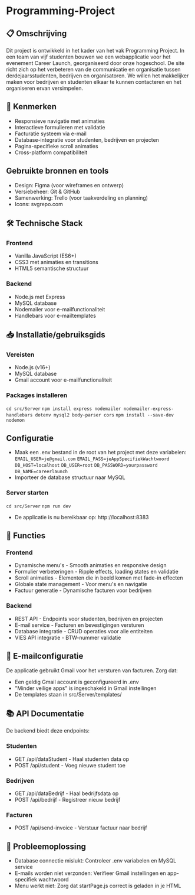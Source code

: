 # Programming-Project

## 📋 Omschrijving

Dit project is ontwikkeld in het kader van het vak Programming Project. In een team van vijf studenten bouwen we een webapplicatie voor het evenement Career Launch, georganiseerd door onze hogeschool. De site richt zich op het verbeteren van de communicatie en organisatie tussen derdejaarsstudenten, bedrijven en organisatoren. We willen het makkelijker maken voor bedrijven en studenten elkaar te kunnen contacteren en het organiseren ervan versimpelen.

## 🌟 Kenmerken
* Responsieve navigatie met animaties
* Interactieve formulieren met validatie
* Facturatie systeem via e-mail
* Database-integratie voor studenten, bedrijven en projecten
* Pagina-specifieke scroll animaties
* Cross-platform compatibiliteit

## Gebruikte bronnen en tools
* Design: Figma (voor wireframes en ontwerp)
* Versiebeheer: Git & GitHub
* Samenwerking: Trello (voor taakverdeling en planning)
* Icons: svgrepo.com

## 🛠️ Technische Stack
### Frontend
* Vanilla JavaScript (ES6+)
* CSS3 met animaties en transitions
* HTML5 semantische structuur

### Backend
* Node.js met Express
* MySQL database
* Nodemailer voor e-mailfunctionaliteit
* Handlebars voor e-mailtemplates

## 📥 Installatie/gebruiksgids

### Vereisten
* Node.js (v16+)
* MySQL database
* Gmail account voor e-mailfunctionaliteit

### Packages installeren

`cd src/Server`
`npm install express nodemailer nodemailer-express-handlebars dotenv mysql2 body-parser cors`
`npm install --save-dev nodemon`

## Configuratie

* Maak een .env bestand in de root van het project met deze variabelen:
`EMAIL_USER=je@gmail.com`
`EMAIL_PASS=jeAppSpecifiekWachtwoord`
`DB_HOST=localhost`
`DB_USER=root`
`DB_PASSWORD=yourpassword`
`DB_NAME=careerlaunch`
* Importeer de database structuur naar MySQL

### Server starten

`cd src/Server`
`npm run dev`

* De applicatie is nu bereikbaar op: http://localhost:8383

## 🚀 Functies

### Frontend
* Dynamische menu's - Smooth animaties en responsive design
* Formulier verbeteringen - Ripple effects, loading states en validatie
* Scroll animaties - Elementen die in beeld komen met fade-in effecten
* Globale state management - Voor menu's en navigatie
* Factuur generatie - Dynamische facturen voor bedrijven

### Backend
* REST API - Endpoints voor studenten, bedrijven en projecten
* E-mail service - Facturen en bevestigingen versturen
* Database integratie - CRUD operaties voor alle entiteiten
* VIES API integratie - BTW-nummer validatie

## 📧 E-mailconfiguratie

De applicatie gebruikt Gmail voor het versturen van facturen. Zorg dat:

* Een geldig Gmail account is geconfigureerd in .env
* "Minder veilige apps" is ingeschakeld in Gmail instellingen
* De templates staan in src/Server/templates/

## 📚 API Documentatie

De backend biedt deze endpoints:

### Studenten
* GET /api/dataStudent - Haal studenten data op
* POST /api/student - Voeg nieuwe student toe

### Bedrijven
* GET /api/dataBedrijf - Haal bedrijfsdata op
* POST /api/bedrijf - Registreer nieuw bedrijf

### Facturen
* POST /api/send-invoice - Verstuur factuur naar bedrijf

## 🐛 Probleemoplossing
* Database connectie mislukt: Controleer .env variabelen en MySQL service
* E-mails worden niet verzonden: Verifieer Gmail instellingen en app-specifiek wachtwoord
* Menu werkt niet: Zorg dat startPage.js correct is geladen in je HTML
